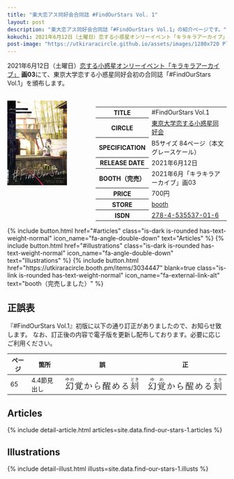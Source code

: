 ```yaml
---
title: "東大恋アス同好会合同誌 #FindOurStars Vol. 1"
layout: post
description: "東大恋アス同好会合同誌「#FindOurStars Vol.1」の紹介ページです。"
kokuchi: 2021年6月12日（土曜日）恋する小惑星オンリーイベント「キラキラアーカイブ」 画03にて、東京大学恋する小惑星同好会初の合同誌「#FindOurStars Vol.1」を頒布します。
post-image: "https://utkiraracircle.github.io/assets/images/1280x720 Placeholder.png"
---
```


2021年6月12日（土曜日）[恋する小惑星オンリーイベント「キラキラアーカイブ」](http://project-d.biz/douga/) **画03**にて、東京大学恋する小惑星同好会初の合同誌「#FindOurStars Vol.1」を頒布します。

<br>
<div class="columns is-centered is-multiline">
    <div class="column is-one-fifth-desktop is-one-third-tablet">
        <a href="/assets/images/find-our-stars-1/cover.png" data-lightbox="cover">
            <img src="/assets/images/find-our-stars-1/cover.png" alt="#FindOurStars Vol.1表紙" style="width: 75%; max-width: 250px">
        </a>
    </div>
    <div class="column is-half">
        <table class="table">
            <tbody>
                <tr><th>TITLE</th><td>#FindOurStars Vol.1</td></tr>
                <tr>
                    <th>CIRCLE</th>
                    <td>
                        <a href="/koias" target="_blank" rel="noopener noreferrer">東京大学恋する小惑星同好会</a>
                    </td>
                </tr>
                <tr><th>SPECIFICATION</th><td>B5サイズ 84ページ（本文グレースケール）</td></tr>
                <tr><th>RELEASE DATE</th><td>2021年6月12日</td></tr>
                <tr><th>BOOTH（完売）</th><td>2021年6月「キラキラアーカイブ」画03</td></tr>
                <tr><th>PRICE</th><td>700円</td></tr>
                <tr>
                    <th>STORE</th>
                    <td>
                        <a href="https://utkiraracircle.booth.pm/items/3034447" target="_blank" rel="noopener noreferrer">booth</a>
                    </td>
                </tr>
                <tr>
                    <th>ISDN</th>
                    <td>
                        <a href="https://isdn.jp/2784535537016" target="_blank" rel="noopener noreferrer">278-4-535537-01-6</a>
                    </td>
                </tr>
            </tbody>
        </table>
    </div>
</div>

<div class="columns is-centered is-multiline">
    {% include button.html
       href="#articles"
       class="is-dark is-rounded has-text-weight-normal"
       icon_name="fa-angle-double-down"
       text="Articles" %}
    {% include button.html
       href="#illustrations"
       class="is-dark is-rounded has-text-weight-normal"
       icon_name="fa-angle-double-down"
       text="Illustrations" %}
    {% include button.html
       href="https://utkiraracircle.booth.pm/items/3034447"
       blank=true
       class="is-link is-rounded has-text-weight-normal"
       icon_name="fa-external-link-alt"
       text="booth（完売しました）" %}
</div>

## 正誤表

『#FindOurStars Vol.1』初版に以下の通り訂正がありましたので、お知らせ致します。
なお、訂正後の内容で電子版を更新し配布しております。必要に応じご利用ください。

ページ | 箇所       | 誤 | 正
------|------------|----|-----
 65   | 4.4節見出し | <img src="/assets/images/find-our-stars-1/yume-incorrect.png" alt="誤" style="width:100%; max-width: 250px;"> | <img src="/assets/images/find-our-stars-1/yume-correct.png" alt="正" style="width:100%; max-width: 250px;">



## Articles

{% include detail-article.html articles=site.data.find-our-stars-1.articles %}

## Illustrations

{% include detail-illust.html illusts=site.data.find-our-stars-1.illusts %}
